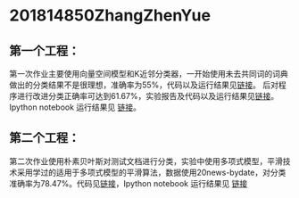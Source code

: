 # 201814850ZhangZhenYue
第一个工程：
---
 第一次作业主要使用向量空间模型和K近邻分类器，一开始使用未去共同词的词典做出的分类结果不是很理想，准确率为55%，代码以及运行结果见[链接](https://github.com/ZhenyueZhang/201814850ZhangZhenYue/tree/homework1)。 后对程序进行改进分类正确率可达到61.67%，实验报告及代码以及运行结果见[链接](https://github.com/ZhenyueZhang/201814850ZhangZhenYue/tree/homework1_latest%E2%80%94%E2%80%94version)。 Ipython notebook 运行结果见 [链接](https://github.com/ZhenyueZhang/201814850ZhangZhenYue/blob/homework1_latest%E2%80%94%E2%80%94version/VSM_KNN.ipynb)。

第二个工程：
---
第二次作业使用朴素贝叶斯对测试文档进行分类，实验中使用多项式模型，平滑技术采用学过的适用于多项式模型的平滑算法，数据使用20news-bydate，对分类准确率为78.47%。代码见[链接](https://github.com/ZhenyueZhang/201814850ZhangZhenYue/tree/homework2)，Ipython notebook 运行结果见 [链接](https://github.com/ZhenyueZhang/201814850ZhangZhenYue/blob/homework2/bayes-checkpoint.ipynb)
